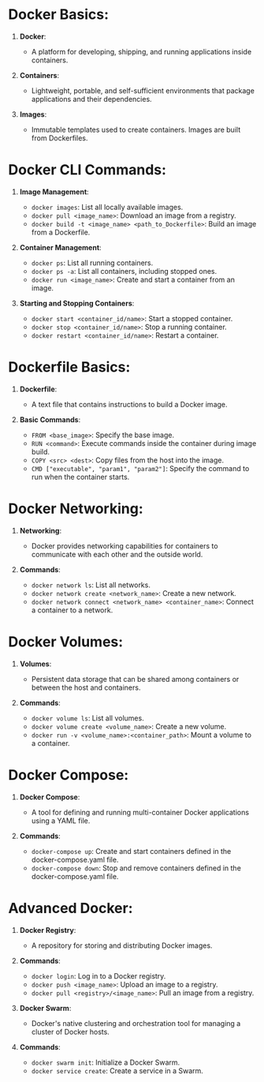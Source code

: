 # Docker Basics:

1. **Docker**:
   - A platform for developing, shipping, and running applications inside containers.

2. **Containers**:
   - Lightweight, portable, and self-sufficient environments that package applications and their dependencies.

3. **Images**:
   - Immutable templates used to create containers. Images are built from Dockerfiles.

# Docker CLI Commands:

1. **Image Management**:
   - `docker images`: List all locally available images.
   - `docker pull <image_name>`: Download an image from a registry.
   - `docker build -t <image_name> <path_to_Dockerfile>`: Build an image from a Dockerfile.

2. **Container Management**:
   - `docker ps`: List all running containers.
   - `docker ps -a`: List all containers, including stopped ones.
   - `docker run <image_name>`: Create and start a container from an image.

3. **Starting and Stopping Containers**:
   - `docker start <container_id/name>`: Start a stopped container.
   - `docker stop <container_id/name>`: Stop a running container.
   - `docker restart <container_id/name>`: Restart a container.

# Dockerfile Basics:

1. **Dockerfile**:
   - A text file that contains instructions to build a Docker image.

2. **Basic Commands**:
   - `FROM <base_image>`: Specify the base image.
   - `RUN <command>`: Execute commands inside the container during image build.
   - `COPY <src> <dest>`: Copy files from the host into the image.
   - `CMD ["executable", "param1", "param2"]`: Specify the command to run when the container starts.

# Docker Networking:

1. **Networking**:
   - Docker provides networking capabilities for containers to communicate with each other and the outside world.

2. **Commands**:
   - `docker network ls`: List all networks.
   - `docker network create <network_name>`: Create a new network.
   - `docker network connect <network_name> <container_name>`: Connect a container to a network.

# Docker Volumes:

1. **Volumes**:
   - Persistent data storage that can be shared among containers or between the host and containers.

2. **Commands**:
   - `docker volume ls`: List all volumes.
   - `docker volume create <volume_name>`: Create a new volume.
   - `docker run -v <volume_name>:<container_path>`: Mount a volume to a container.

# Docker Compose:

1. **Docker Compose**:
   - A tool for defining and running multi-container Docker applications using a YAML file.

2. **Commands**:
   - `docker-compose up`: Create and start containers defined in the docker-compose.yaml file.
   - `docker-compose down`: Stop and remove containers defined in the docker-compose.yaml file.

# Advanced Docker:

1. **Docker Registry**:
   - A repository for storing and distributing Docker images.

2. **Commands**:
   - `docker login`: Log in to a Docker registry.
   - `docker push <image_name>`: Upload an image to a registry.
   - `docker pull <registry>/<image_name>`: Pull an image from a registry.

3. **Docker Swarm**:
   - Docker's native clustering and orchestration tool for managing a cluster of Docker hosts.

4. **Commands**:
   - `docker swarm init`: Initialize a Docker Swarm.
   - `docker service create`: Create a service in a Swarm.
